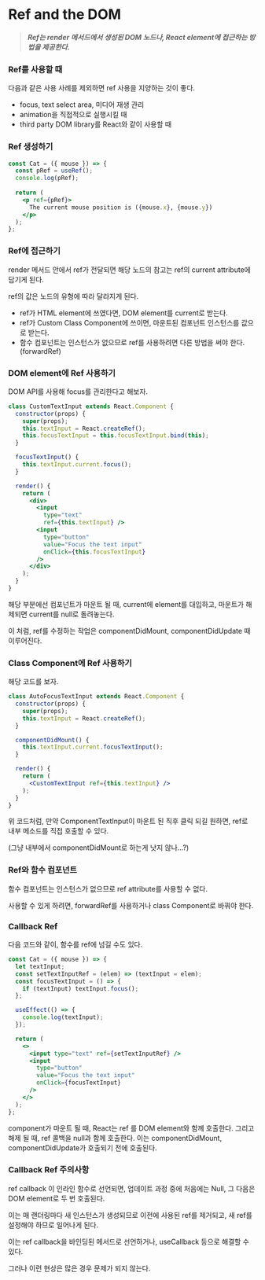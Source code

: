 # Ref and the DOM

>  ***Ref는 render 메서드에서 생성된 DOM 노드나, React element에 접근하는 방법을 제공한다.***





### Ref를 사용할 때

다음과 같은 사용 사례를 제외하면 ref 사용을 지양하는 것이 좋다.

* focus, text select area, 미디어 재생 관리
* animation을 직접적으로 실행시킬 때
* third party DOM library를 React와 같이 사용할 때





### Ref 생성하기

```jsx
const Cat = ({ mouse }) => {
  const pRef = useRef();
  console.log(pRef);
  
  return (
    <p ref={pRef}>
      The current mouse position is ({mouse.x}, {mouse.y})
    </p>
  );
};
```





### Ref에 접근하기

render 메서드 안에서 ref가 전달되면 해당 노드의 참고는 ref의 current attribute에 담기게 된다.

ref의 값은 노드의 유형에 따라 달라지게 된다.

* ref가 HTML element에 쓰였다면, DOM element를 current로 받는다.
* ref가 Custom Class Component에 쓰이면, 마운트된 컴포넌트 인스턴스를 값으로 받는다.
* 함수 컴포넌트는 인스턴스가 없으므로 ref를 사용하려면 다른 방법을 써야 한다. (forwardRef)





### DOM element에 Ref 사용하기

DOM API를 사용해 focus를 관리한다고 해보자.

```jsx
class CustomTextInput extends React.Component {
  constructor(props) {
    super(props);
    this.textInput = React.createRef();
    this.focusTextInput = this.focusTextInput.bind(this);
  }

  focusTextInput() {
    this.textInput.current.focus();
  }

  render() {
    return (
      <div>
        <input
          type="text"
          ref={this.textInput} />
        <input
          type="button"
          value="Focus the text input"
          onClick={this.focusTextInput}
        />
      </div>
    );
  }
}
```



해당 부분에선 컴포넌트가 마운트 될 때, current에 element를 대입하고, 마운트가 해제되면 current를 null로 돌려놓는다.

이 처럼, ref를 수정하는 작업은 componentDidMount, componentDidUpdate 때 이루어진다.





### Class Component에 Ref 사용하기

해당 코드를 보자.

```jsx
class AutoFocusTextInput extends React.Component {
  constructor(props) {
    super(props);
    this.textInput = React.createRef();
  }

  componentDidMount() {
    this.textInput.current.focusTextInput();
  }

  render() {
    return (
      <CustomTextInput ref={this.textInput} />
    );
  }
}
```

위 코드처럼, 만약 ComponentTextInput이 마운트 된 직후 클릭 되길 원하면, ref로 내부 메소드를 직접 호출할 수 있다. 

(그냥 내부에서 componentDidMount로 하는게 낫지 않나...?)





### Ref와 함수 컴포넌트

함수 컴포넌트는 인스턴스가 없으므로 ref attribute를 사용할 수 없다.

사용할 수 있게 하려면, forwardRef를 사용하거나 class Component로 바꿔야 한다.



### Callback Ref

다음 코드와 같이, 함수를 ref에 넘길 수도 있다.

```jsx
const Cat = ({ mouse }) => {
  let textInput;
  const setTextInputRef = (elem) => (textInput = elem);
  const focusTextInput = () => {
    if (textInput) textInput.focus();
  };

  useEffect(() => {
    console.log(textInput);
  });

  return (
    <>
      <input type="text" ref={setTextInputRef} />
      <input
        type="button"
        value="Focus the text input"
        onClick={focusTextInput}
      />
    </>
  );
};
```

component가 마운트 될 때, React는 ref 를 DOM element와 함께 호출한다. 그리고 해제 될 때, ref 콜백을 null과 함께 호출한다. 이는 componentDidMount, componentDidUpdate가 호출되기 전에 호출된다.



### Callback Ref 주의사항

ref callback 이 인라인 함수로 선언되면, 업데이트 과정 중에 처음에는 Null, 그 다음은 DOM element로 두 번 호출된다.

이는 매 랜더링마다 새 인스턴스가 생성되므로 이전에 사용된 ref를 제거되고, 새 ref를 설정해야 하므로 일어나게 된다.

이는 ref callback을 바인딩된 메서드로 선언하거나, useCallback 등으로 해결할 수 있다.

그러나 이런 현상은 많은 경우 문제가 되지 않는다.

